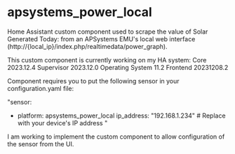 # apsystems_power_local
Home Assistant custom component used to scrape the value of Solar Generated Today: from an APSystems EMU's local web interface (http://{local_ip}/index.php/realtimedata/power_graph).

This custom component is currently working on my HA system:
Core 2023.12.4
Supervisor 2023.12.0
Operating System 11.2
Frontend 20231208.2

Component requires you to put the following sensor in your configuration.yaml file:

"sensor:
  - platform: apsystems_power_local
    ip_address: "192.168.1.234"  # Replace with your device's IP address
"

I am working to implement the custom component to allow configuration of the sensor from the UI.
